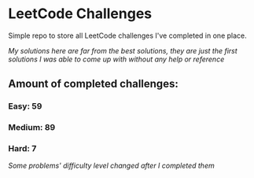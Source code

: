 
# LeetCode Challenges

Simple repo to store all LeetCode challenges I've completed in one place.

<i>My solutions here are far from the best solutions, they are just the first solutions I was able to come up with without any help or reference</i>

## Amount of completed challenges:

### Easy: 59

### Medium: 89

### Hard: 7

<i>Some problems' difficulty level changed after I completed them</i>
